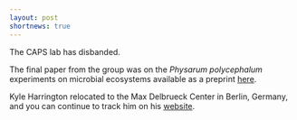 ```yaml
---
layout: post
shortnews: true
---
```


The CAPS lab has disbanded. 

The final paper from the group was on the *Physarum polycephalum*
experiments on microbial ecosystems available as a preprint
[here](https://www.biorxiv.org/content/10.1101/2021.03.14.435300v1.article-metrics).

Kyle Harrington relocated to the Max Delbrueck Center in Berlin,
Germany, and you can continue to track him on his [website](https://kyleharrington.com).
